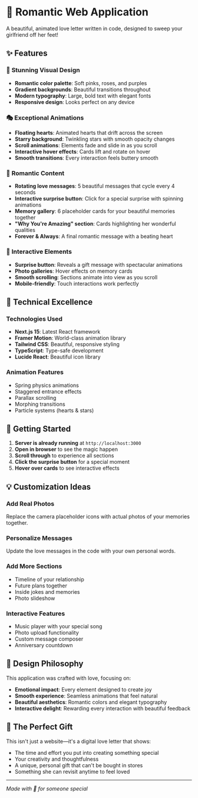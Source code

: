 # 💖 Romantic Web Application

A beautiful, animated love letter written in code, designed to sweep your girlfriend off her feet!

## ✨ Features

### 🎨 **Stunning Visual Design**
- **Romantic color palette**: Soft pinks, roses, and purples
- **Gradient backgrounds**: Beautiful transitions throughout
- **Modern typography**: Large, bold text with elegant fonts
- **Responsive design**: Looks perfect on any device

### 🎭 **Exceptional Animations**
- **Floating hearts**: Animated hearts that drift across the screen
- **Starry background**: Twinkling stars with smooth opacity changes
- **Scroll animations**: Elements fade and slide in as you scroll
- **Interactive hover effects**: Cards lift and rotate on hover
- **Smooth transitions**: Every interaction feels buttery smooth

### 💝 **Romantic Content**
- **Rotating love messages**: 5 beautiful messages that cycle every 4 seconds
- **Interactive surprise button**: Click for a special surprise with spinning animations
- **Memory gallery**: 6 placeholder cards for your beautiful memories together
- **"Why You're Amazing" section**: Cards highlighting her wonderful qualities
- **Forever & Always**: A final romantic message with a beating heart

### 🎪 **Interactive Elements**
- **Surprise button**: Reveals a gift message with spectacular animations
- **Photo galleries**: Hover effects on memory cards
- **Smooth scrolling**: Sections animate into view as you scroll
- **Mobile-friendly**: Touch interactions work perfectly

## 🚀 **Technical Excellence**

### **Technologies Used**
- **Next.js 15**: Latest React framework
- **Framer Motion**: World-class animation library
- **Tailwind CSS**: Beautiful, responsive styling
- **TypeScript**: Type-safe development
- **Lucide React**: Beautiful icon library

### **Animation Features**
- Spring physics animations
- Staggered entrance effects
- Parallax scrolling
- Morphing transitions
- Particle systems (hearts & stars)

## 🎯 **Getting Started**

1. **Server is already running** at `http://localhost:3000`
2. **Open in browser** to see the magic happen
3. **Scroll through** to experience all sections
4. **Click the surprise button** for a special moment
5. **Hover over cards** to see interactive effects

## 💡 **Customization Ideas**

### **Add Real Photos**
Replace the camera placeholder icons with actual photos of your memories together.

### **Personalize Messages**
Update the love messages in the code with your own personal words.

### **Add More Sections**
- Timeline of your relationship
- Future plans together
- Inside jokes and memories
- Photo slideshow

### **Interactive Features**
- Music player with your special song
- Photo upload functionality
- Custom message composer
- Anniversary countdown

## 🎨 **Design Philosophy**

This application was crafted with love, focusing on:
- **Emotional impact**: Every element designed to create joy
- **Smooth experience**: Seamless animations that feel natural
- **Beautiful aesthetics**: Romantic colors and elegant typography
- **Interactive delight**: Rewarding every interaction with beautiful feedback

## 💖 **The Perfect Gift**

This isn't just a website—it's a digital love letter that shows:
- The time and effort you put into creating something special
- Your creativity and thoughtfulness
- A unique, personal gift that can't be bought in stores
- Something she can revisit anytime to feel loved

---

*Made with 💝 for someone special*